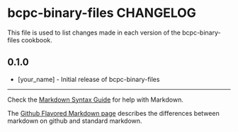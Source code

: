bcpc-binary-files CHANGELOG
===========================

This file is used to list changes made in each version of the bcpc-binary-files cookbook.

0.1.0
-----
- [your_name] - Initial release of bcpc-binary-files

- - -
Check the [Markdown Syntax Guide](http://daringfireball.net/projects/markdown/syntax) for help with Markdown.

The [Github Flavored Markdown page](http://github.github.com/github-flavored-markdown/) describes the differences between markdown on github and standard markdown.
